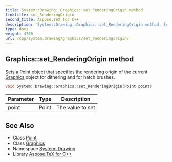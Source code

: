 ```yaml
---
title: System::Drawing::Graphics::set_RenderingOrigin method
linktitle: set_RenderingOrigin
second_title: Aspose.TeX for C++
description: 'System::Drawing::Graphics::set_RenderingOrigin method. Sets a Point object that specifies the rendering origin of the current Graphics object for dithering and for hatch brushes in C++.'
type: docs
weight: 4700
url: /cpp/system.drawing/graphics/set_renderingorigin/
---
```

## Graphics::set_RenderingOrigin method


Sets a [Point](../../point/) object that specifies the rendering origin of the current [Graphics](../) object for dithering and for hatch brushes.

```cpp
void System::Drawing::Graphics::set_RenderingOrigin(Point point)
```


| Parameter | Type | Description |
| --- | --- | --- |
| point | Point | The value to set |

## See Also

* Class [Point](../../point/)
* Class [Graphics](../)
* Namespace [System::Drawing](../../)
* Library [Aspose.TeX for C++](../../../)
